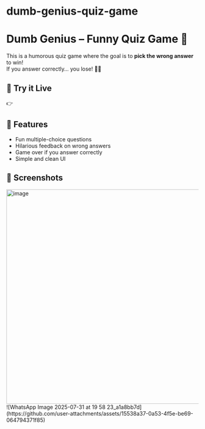 # dumb-genius-quiz-game
# Dumb Genius – Funny Quiz Game 🤪

This is a humorous quiz game where the goal is to **pick the wrong answer** to win!  
If you answer correctly… you lose! 🧠💥

## 🚀 Try it Live
👉

## 🧠 Features
- Fun multiple-choice questions
- Hilarious feedback on wrong answers
- Game over if you answer correctly
- Simple and clean UI


## 📸 Screenshots
<img width="1406" height="563" alt="image" src="https://github.com/user-attachments/assets/0d342540-5fba-459b-87b1-902f2a9c3aba" />
![WhatsApp Image 2025-07-31 at 19 58 23_a1a8bb7d](https://github.com/user-attachments/assets/15538a37-0a53-4f5e-be69-064794371f85)



